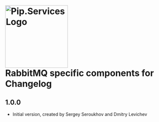 # <img src="https://uploads-ssl.webflow.com/5ea5d3315186cf5ec60c3ee4/5edf1c94ce4c859f2b188094_logo.svg" alt="Pip.Services Logo" width="200"> <br/> RabbitMQ specific components for Changelog

## 1.0.0

- Initial version, created by Sergey Seroukhov and Dmitry Levichev